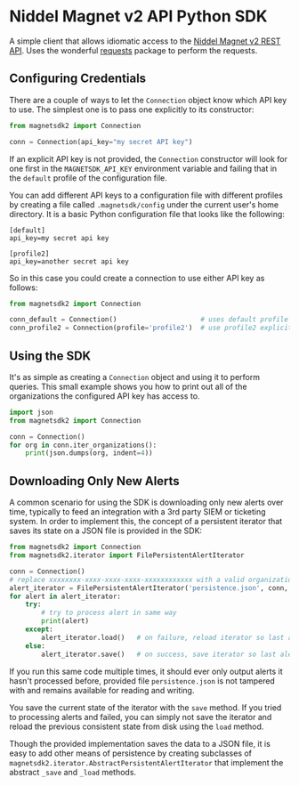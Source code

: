 # Niddel Magnet v2 API Python SDK

A simple client that allows idiomatic access to the 
[Niddel Magnet v2 REST API](https://api.niddel.com/v2). Uses the wonderful
[requests](http://docs.python-requests.org/) package to perform the requests.

## Configuring Credentials

There are a couple of ways to let the `Connection` object know which API key to use.
The simplest one is to pass one explicitly to its constructor:
```python
from magnetsdk2 import Connection

conn = Connection(api_key="my secret API key")
```

If an explicit API key is not provided, the `Connection` constructor will look for 
one first in the `MAGNETSDK_API_KEY` environment variable and failing that in the 
`default` profile of the configuration file.

You can add different API keys to a configuration file with different profiles by
creating a file called `.magnetsdk/config` under the current user's home directory.
It is a basic Python configuration file that looks like the following:

```
[default]
api_key=my secret api key

[profile2]
api_key=another secret api key
```

So in this case you could create a connection to use either API key as follows:
```python
from magnetsdk2 import Connection

conn_default = Connection()                     # uses default profile
conn_profile2 = Connection(profile='profile2')  # use profile2 explicitly
```

## Using the SDK

It's as simple as creating a `Connection` object and using it to perform queries.
This small example shows you how to print out all of the organizations the configured
API key has access to.
```python
import json
from magnetsdk2 import Connection

conn = Connection()
for org in conn.iter_organizations():
    print(json.dumps(org, indent=4))
``` 

## Downloading Only New Alerts

A common scenario for using the SDK is downloading only new alerts over time, typically
to feed an integration with a 3rd party SIEM or ticketing system. In order to implement 
this, the concept of a persistent iterator that saves its state on a JSON file is provided 
in the SDK:

```python
from magnetsdk2 import Connection
from magnetsdk2.iterator import FilePersistentAlertIterator

conn = Connection()
# replace xxxxxxxx-xxxx-xxxx-xxxx-xxxxxxxxxxxx with a valid organization ID 
alert_iterator = FilePersistentAlertIterator('persistence.json', conn, 'xxxxxxxx-xxxx-xxxx-xxxx-xxxxxxxxxxxx')
for alert in alert_iterator:
    try:
        # try to process alert in same way
        print(alert)
    except:
        alert_iterator.load()   # on failure, reload iterator so last alert doesn't count as processed
    else:
        alert_iterator.save()   # on success, save iterator so last alert counts as processed
```

If you run this same code multiple times, it should ever only output alerts it hasn't 
processed before, provided file `persistence.json` is not tampered with and remains 
available for reading and writing.

You save the current state of the iterator with the `save` method. If you tried to
processing alerts and failed, you can simply not save the iterator and reload the
previous consistent state from disk using the `load` method.

Though the provided implementation saves the data to a JSON file, it is easy to add other
means of persistence by creating subclasses of 
`magnetsdk2.iterator.AbstractPersistentAlertIterator` that implement the abstract `_save`
and `_load` methods.
